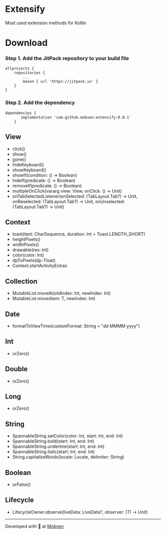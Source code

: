 # Extensify
Most used extension methods for Kotlin


# Download

### Step 1. Add the JitPack repository to your build file

```
allprojects {
    repositories {
	    ...
	    maven { url 'https://jitpack.io' }
	}
}

```

### Step 2. Add the dependency

```
dependencies {
	   implementation 'com.github.mobven:extensify:0.0.1'
	}
```

## View

* click()
* show()
* gone()
* hideKeyboard()
* showKeyboard()
* showIf(condition: () -> Boolean)
* hideIf(predicate: () -> Boolean)
* removeIf(predicate: () -> Boolean)
* multipleOnClick(vararg view: View, onClick: () -> Unit)
* onTabSelectedListener(onSelected: (TabLayout.Tab?) -> Unit, onReselected: (TabLayout.Tab?) -> Unit, onUnselected: (TabLayout.Tab?) -> Unit)


## Context

* toast(text: CharSequence, duration: Int = Toast.LENGTH_SHORT)
* heightPixels()
* widthPixels()
* drawable(res: Int)
* color(color: Int)
* dpToPixels(dp: Float)
* Context.startActivityExtras

## Collection

* MutableList.moveAt(oldIndex: Int, newIndex: Int)
* MutableList.move(item: T, newIndex: Int)

## Date

* formatToViewTime(customFormat: String = "dd MMMM yyyy")

## Int

* orZero()

## Double

* orZero()

## Long

* orZero()

## String

* SpannableString.setColor(color: Int, start: Int, end: Int)
* SpannableString.bold(start: Int, end: Int)
* SpannableString.underline(start: Int, end: Int)
* SpannableString.italic(start: Int, end: Int)
* String.capitalizeWords(locale: Locale, delimiter: String)

## Boolean

* orFalse()

## Lifecycle

* LifecycleOwner.observe(liveData: LiveData<T>?, observer: (T) -> Unit)

---

Developed with 🖤 at [Mobven](https://mobven.com/)


